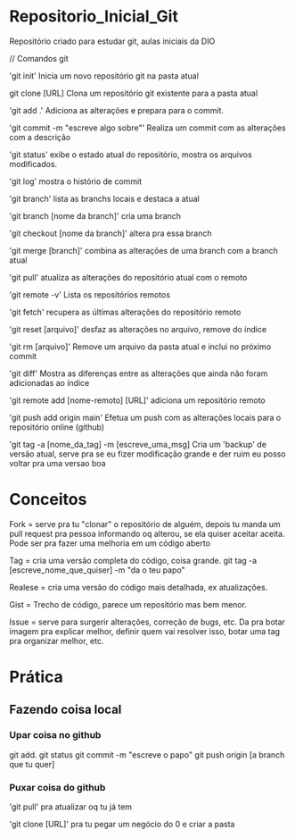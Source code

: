 # Repositorio_Inicial_Git
Repositório criado para estudar git, aulas iniciais da DIO

// Comandos git

'git init' 
    Inicia um novo repositório git na pasta atual

git clone [URL]
    Clona um repositório git existente para a pasta atual

'git add .' 
    Adiciona as alterações e prepara para o commit.

'git commit -m "escreve algo sobre"'
    Realiza um commit com as alterações com a descrição

'git status'
    exibe o estado atual do repositório, mostra os arquivos modificados.

'git log'
    mostra o histório de commit

'git branch'
    lista as branchs locais e destaca a atual

'git branch [nome da branch]'
    cria uma branch

'git checkout [nome da branch]'
    altera pra essa branch

'git merge [branch]'
    combina as alterações de uma branch com a branch atual

'git pull'
    atualiza as alterações do repositório atual com o remoto

'git remote -v'
    Lista os repositórios remotos

'git fetch'
    recupera as últimas alterações do repositório remoto

'git reset [arquivo]'
    desfaz as alterações no arquivo, remove do índice

'git rm [arquivo]'
    Remove um arquivo da pasta atual e inclui no próximo commit

'git diff'
    Mostra as diferenças entre as alterações que ainda não foram adicionadas ao índice

'git remote add [nome-remoto] [URL]'
    adiciona um repositório remoto 

'git push add origin main'
    Efetua um push com as alterações locais para o repositório online (github)

'git tag -a [nome_da_tag] -m [escreve_uma_msg]
    Cria um 'backup' de versão atual, serve pra se eu fizer modificação grande e der ruim eu posso voltar pra uma versao boa

# Conceitos

Fork = serve pra tu "clonar" o repositório de alguém, depois tu manda um pull request pra pessoa informando oq alterou, se ela quiser aceitar aceita.
Pode ser pra fazer uma melhoria em um código aberto

Tag = cria uma versão completa do código, coisa grande.
git tag -a [escreve_nome_que_quiser] -m "da o teu papo"

Realese = cria uma versão do código mais detalhada, ex atualizações.

Gist = Trecho de código, parece um repositório mas bem menor.

Issue = serve para surgerir alterações, correção de bugs, etc. 
Da pra botar imagem pra explicar melhor, definir quem vai resolver isso, botar uma tag pra organizar melhor, etc.

# Prática

## Fazendo coisa local 

### Upar coisa no github
git add. 
git status
git commit -m "escreve o papo"
git push origin [a branch que tu quer]

### Puxar coisa do github
'git pull' pra atualizar oq tu já tem

'git clone [URL]' pra tu pegar um negócio do 0 e criar a pasta

